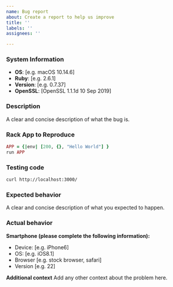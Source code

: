 ```yaml
---
name: Bug report
about: Create a report to help us improve
title: ''
labels: ''
assignees: ''

---
```


### System Information

 - **OS**:             [e.g. macOS 10.14.6]
 - **Ruby**:         [e.g. 2.6.1]
 - **Version**:     [e.g. 0.7.37]
 - **OpenSSL**:  [OpenSSL 1.1.1d 10 Sep 2019]

### Description

A clear and concise description of what the bug is.

### Rack App to Reproduce

```ruby
APP = {|env| [200, {}, "Hello World"] }
run APP
```

### Testing code

```sh
curl http://localhost:3000/
```

### Expected behavior

A clear and concise description of what you expected to happen.

### Actual behavior

**Smartphone (please complete the following information):**
 - Device: [e.g. iPhone6]
 - OS: [e.g. iOS8.1]
 - Browser [e.g. stock browser, safari]
 - Version [e.g. 22]

**Additional context**
Add any other context about the problem here.
